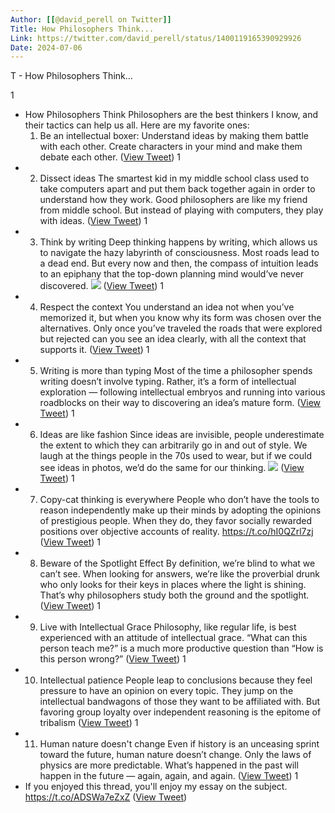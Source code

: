 ```yaml
---
Author: [[@david_perell on Twitter]]
Title: How Philosophers Think...
Link: https://twitter.com/david_perell/status/1400119165390929926
Date: 2024-07-06
---
```

T - How Philosophers Think...

1
- How Philosophers Think
  Philosophers are the best thinkers I know, and their tactics can help us all. 
  Here are my favorite ones:
  1. Be an intellectual boxer: Understand ideas by making them battle with each other. Create characters in your mind and make them debate each other. ([View Tweet](https://twitter.com/david_perell/status/1400119165390929926))
1
- 2. Dissect ideas
  The smartest kid in my middle school class used to take computers apart and put them back together again in order to understand how they work. 
  Good philosophers are like my friend from middle school. But instead of playing with computers, they play with ideas. ([View Tweet](https://twitter.com/david_perell/status/1400119166791737346))
1
- 3. Think by writing
  Deep thinking happens by writing, which allows us to navigate the hazy labyrinth of consciousness.
  Most roads lead to a dead end. But every now and then, the compass of intuition leads to an epiphany that the top-down planning mind would’ve never discovered. 
  ![](https://pbs.twimg.com/media/E24zNhDX0AcS6JZ.jpg) ([View Tweet](https://twitter.com/david_perell/status/1400119171829178377))
1
- 4. Respect the context
  You understand an idea not when you’ve memorized it, but when you know why its form was chosen over the alternatives. Only once you’ve traveled the roads that were explored but rejected can you see an idea clearly, with all the context that supports it. ([View Tweet](https://twitter.com/david_perell/status/1400119174387613705))
1
- 5. Writing is more than typing
  Most of the time a philosopher spends writing doesn’t involve typing. 
  Rather, it’s a form of intellectual exploration — following intellectual embryos and running into various roadblocks on their way to discovering an idea’s mature form. ([View Tweet](https://twitter.com/david_perell/status/1400119175780110336))
1
- 6. Ideas are like fashion
  Since ideas are invisible, people underestimate the extent to which they can arbitrarily go in and out of style. We laugh at the things people in the 70s used to wear, but if we could see ideas in photos, we’d do the same for our thinking. 
  ![](https://pbs.twimg.com/media/E243j7XX0AUOccY.jpg) ([View Tweet](https://twitter.com/david_perell/status/1400119187364798464))
1
- 7. Copy-cat thinking is everywhere
  People who don’t have the tools to reason independently make up their minds by adopting the opinions of prestigious people. When they do, they favor socially rewarded positions over objective accounts of reality.
  https://t.co/hI0QZrl7zj ([View Tweet](https://twitter.com/david_perell/status/1400119189512331267))
1
- 8. Beware of the Spotlight Effect
  By definition, we’re blind to what we can’t see. When looking for answers, we’re like the proverbial drunk who only looks for their keys in places where the light is shining. That’s why philosophers study both the ground and the spotlight. ([View Tweet](https://twitter.com/david_perell/status/1400119191127085056))
1
- 9. Live with Intellectual Grace
  Philosophy, like regular life, is best experienced with an attitude of intellectual grace. 
  “What can this person teach me?” is a much more productive question than “How is this person wrong?” ([View Tweet](https://twitter.com/david_perell/status/1400119192423223297))
1
- 10. Intellectual patience
  People leap to conclusions because they feel pressure to have an opinion on every topic. They jump on the intellectual bandwagons of those they want to be affiliated with. But favoring group loyalty over independent reasoning is the epitome of tribalism ([View Tweet](https://twitter.com/david_perell/status/1400119193937317888))
1
- 11. Human nature doesn't change
  Even if history is an unceasing sprint toward the future, human nature doesn’t change. Only the laws of physics are more predictable. What’s happened in the past will happen in the future — again, again, and again. ([View Tweet](https://twitter.com/david_perell/status/1400119195254276100))
1
- If you enjoyed this thread, you'll enjoy my essay on the subject.
  https://t.co/ADSWa7eZxZ ([View Tweet](https://twitter.com/david_perell/status/1400119196864942080))
